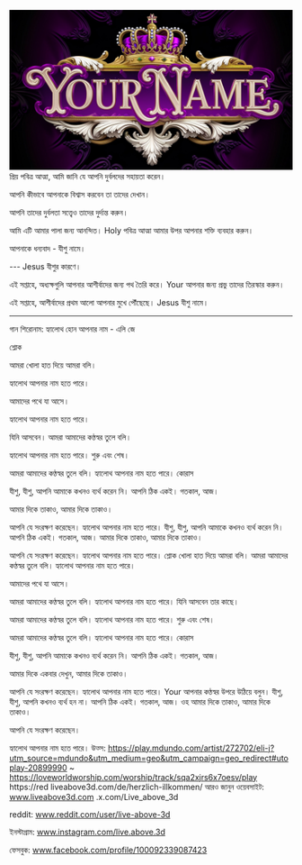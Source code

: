 ![Video cover image](../cover.jpg)
প্রিয় পবিত্র আত্মা, আমি জানি যে আপনি দুর্বলদের সহায়তা করেন।

আপনি কীভাবে আপনাকে বিশ্বাস করবেন তা তাদের দেখান।

আপনি তাদের দুর্বলতা সত্ত্বেও তাদের দুর্দান্ত করুন।

আমি এটি আমার পালা জন্য আনন্দিত। Holy পবিত্র আত্মা আমার উপর আপনার শক্তি ব্যবহার করুন।

আপনাকে ধন্যবাদ - যীশু নামে।

--- Jesus যীশুর কারণে।

এই সপ্তাহে, অধ্যক্ষগুলি আপনার আশীর্বাদের জন্য পথ তৈরি করে। Your আপনার জন্য প্রভু তাদের তিরস্কার করুন।

এই সপ্তাহে, আশীর্বাদের প্রথম আলো আপনার মুখে পৌঁছেছে। Jesus যীশু নামে।

---

গান শিরোনাম: হ্যালোথ হোন আপনার নাম - এলি জে

শ্লোক

আমরা খোলা হাত দিয়ে আমরা বলি।

হ্যালোথ আপনার নাম হতে পারে।


আমাদের পথে যা আসে।

হ্যালোথ আপনার নাম হতে পারে।

যিনি আসবেন।
আমরা আমাদের কণ্ঠস্বর তুলে বলি।

হ্যালোথ আপনার নাম হতে পারে।
শুরু এবং শেষ।

আমরা আমাদের কণ্ঠস্বর তুলে বলি।
হ্যালোথ আপনার নাম হতে পারে।
কোরাস

যীশু, যীশু, আপনি আমাকে কখনও ব্যর্থ করেন নি।
আপনি ঠিক একই।
গতকাল, আজ।

আমার দিকে তাকাও, আমার দিকে তাকাও।

আপনি যে সংরক্ষণ করেছেন।
হ্যালোথ আপনার নাম হতে পারে।
যীশু, যীশু, আপনি আমাকে কখনও ব্যর্থ করেন নি।
আপনি ঠিক একই।
গতকাল, আজ।
আমার দিকে তাকাও, আমার দিকে তাকাও।

আপনি যে সংরক্ষণ করেছেন।
হ্যালোথ আপনার নাম হতে পারে।
শ্লোক
খোলা হাত দিয়ে আমরা বলি।
আমরা আমাদের কণ্ঠস্বর তুলে বলি।
হ্যালোথ আপনার নাম হতে পারে।

আমাদের পথে যা আসে।

আমরা আমাদের কণ্ঠস্বর তুলে বলি।
হ্যালোথ আপনার নাম হতে পারে।
যিনি আসবেন তার কাছে।

আমরা আমাদের কণ্ঠস্বর তুলে বলি।
হ্যালোথ আপনার নাম হতে পারে।
শুরু এবং শেষ।

আমরা আমাদের কণ্ঠস্বর তুলে বলি।
হ্যালোথ আপনার নাম হতে পারে।
কোরাস

যীশু, যীশু, আপনি আমাকে কখনও ব্যর্থ করেন নি।
আপনি ঠিক একই।
গতকাল, আজ।

আমার দিকে একবার দেখুন, আমার দিকে তাকাও।

আপনি যে সংরক্ষণ করেছেন।
হ্যালোথ আপনার নাম হতে পারে। Your আপনার কণ্ঠস্বর উপরে উঠিয়ে বলুন।
যীশু, যীশু, আপনি কখনও ব্যর্থ হন না।
আপনি ঠিক একই।
গতকাল, আজ।
ওহ আমার দিকে তাকাও, আমার দিকে তাকাও।

আপনি যে সংরক্ষণ করেছেন।

হ্যালোথ আপনার নাম হতে পারে।
উত্স:
https://play.mdundo.com/artist/272702/eli-j?utm_source=mdundo&utm_medium=geo&utm_campaign=geo_redirect#utoplay-20899990
~ https://loveworldworship.com/worship/track/sqa2xjrs6x7oesv/play https://red liveabove3d.com/de/herzlich-illkommen/
আরও জানুন
ওয়েবসাইট: www.liveabove3d.com .x.com/Live_above_3d

reddit: www.reddit.com/user/live-above-3d

ইনস্টাগ্রাম: www.instagram.com/live.above.3d

ফেসবুক: www.facebook.com/profile/100092339087423














